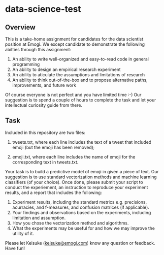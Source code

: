 # data-science-test

## Overview ## 

This is a take-home assignment for candidates for the data scientist position at Emogi. 
We except candidate to demonstrate the following abilties through this assignment:

1) An ability to write well-organized and easy-to-read code in general programming 
2) An ability to design an empirical research experiment
3) An ability to aticulate the assumptions and limitations of research 
4) An ability to think out-of-the-box and to propose alternative paths, improvements, and future work

Of course everyone is not perfect and you have limited time :-) 
Our suggestion is to spend a couple of hours to complete the task and let your intellectual curiosity guide from there. 

## Task ##

Included in this repository are two files: 

1) tweets.txt, where each line includes the text of a tweet that included emoji (but the emoji has been removed);

2) emoji.txt, where each line includes the name of emoji for the corresponding text in tweets.txt. 

Your task is to build a predictive model of emoji in given a piece of text. Our suggestion is to use standard vectorization methods and machine learning classifiers (of your choice). Once done, please submit your script to conduct the experiement, an instruction to reproduce your experiment results, and a report that includes the following:

1. Experiment results, including the standard metrics e.g. precisions, acurracies, and f-measures, and confusion matrices (if applicable). 
2. Your findings and observations based on the experiments, including limitation and assumption.
2. How you chose the vectorization method and algorithms.
3. What the experiments may be useful for and how we may improve the utility of it. 

Please let Keisuke (keisuke@emogi.com) know any question or feedback. 
Have fun! 

